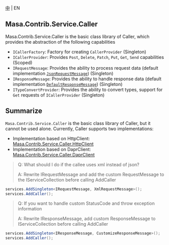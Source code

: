 [中](README.zh-CN.md) | EN

## Masa.Contrib.Service.Caller

Masa.Contrib.Service.Caller is the basic class library of Caller, which provides the abstraction of the following capabilities

* `ICallerFactory`: Factory for creating `CallerProvider` (Singleton)
* `ICallerProvider`: Provides `Post`, `Delete`, `Patch`, `Put`, `Get`, `Send` capabilities (Scoped)
* `IRequestMessage`: Provides the ability to process request data (default implementation [`JsonRequestMessage`](./JsonRequestMessage.cs)) (Singleton)
* `IResponseMessage`: Provides the ability to handle response data (default implementation [`DefaultResponseMessage`](./DefaultResponseMessage.cs)) (Singleton)
* `ITypeConvertProvider`: Provides the ability to convert types, support for `Get` requests of `ICallerProvider` (Singleton)

## Summarize

`Masa.Contrib.Service.Caller` is the basic class library of Caller, but it cannot be used alone. Currently, Caller supports two implementations:

* Implementation based on HttpClient: [Masa.Contrib.Service.Caller.HttpClient](../Masa.Contrib.Service.Caller.HttpClient/README.md)
* Implementation based on DaprClient: [Masa.Contrib.Service.Caller.DaprClient](../Masa.Contrib.Service.Caller.DaprClient/README.md)

> Q: What should I do if the callee uses xml instead of json?
>
> A: Rewrite IRequestMessage and add the custom RequestMessage to the IServiceCollection before calling AddCaller

  ```` C#
  services.AddSingleton<IRequestMessage, XmlRequestMessage>();
  services.AddCaller();
  ````

> Q: If you want to handle custom StatusCode and throw exception information
>
> A: Rewrite IResponseMessage, add custom ResponseMessage to IServiceCollection before calling AddCaller

  ```` C#
  services.AddSingleton<IResponseMessage, CustomizeResponseMessage>();
  services.AddCaller();
  ````